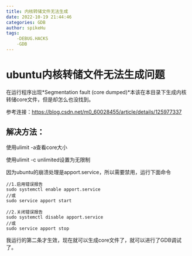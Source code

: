 ```yaml
---
title: 内核转储文件无法生成
date: 2022-10-19 21:44:46
categories: GDB
author: spikeHu
tags: 
    -DEBUG.HACKS
    -GDB
---
```


# ubuntu内核转储文件无法生成问题

在运行程序出现*Segmentation fault (core dumped)*本该在本目录下生成内核转储core文件，但是却怎么也没找到。

参考连接：https://blog.csdn.net/m0_60028455/article/details/125977337

<!--more-->

## 解决方法：

使用ulimit -a查看core大小

使用ulimit -c unlimited设置为无限制

因为ubuntu的崩溃处理是apport.service，所以需要禁用，运行下面命令

~~~
//1.启用错误报告
sudo systemctl enable apport.service
//或
sudo service apport start

//2.关闭错误报告
sudo systemctl disable apport.service
//或
sudo service apport stop
~~~

我运行的第二条才生效，现在就可以生成core文件了，就可以进行了GDB调试了。
